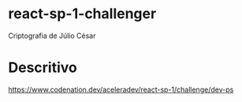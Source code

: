 # react-sp-1-challenger
Criptografia de Júlio César

# Descritivo
https://www.codenation.dev/aceleradev/react-sp-1/challenge/dev-ps